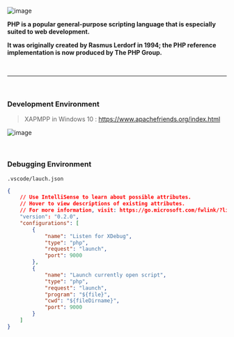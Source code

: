 ![image](https://user-images.githubusercontent.com/41619898/74754326-cb805e80-52b4-11ea-9f7c-ffaa34676bdc.png)

**PHP is a popular general-purpose scripting language that is especially suited to web development.**

**It was originally created by Rasmus Lerdorf in 1994; the PHP reference implementation is now produced by The PHP Group.**

&nbsp;

---

&nbsp;

### Development Environment

> XAPMPP in Windows 10 : https://www.apachefriends.org/index.html

![image](https://user-images.githubusercontent.com/41619898/81622842-0bc32900-942d-11ea-9c39-5a53dfdef2cb.png)

&nbsp;

### Debugging Environment

`.vscode/lauch.json`

```json
{
    // Use IntelliSense to learn about possible attributes.
    // Hover to view descriptions of existing attributes.
    // For more information, visit: https://go.microsoft.com/fwlink/?linkid=830387
    "version": "0.2.0",
    "configurations": [
        {
            "name": "Listen for XDebug",
            "type": "php",
            "request": "launch",
            "port": 9000
        },
        {
            "name": "Launch currently open script",
            "type": "php",
            "request": "launch",
            "program": "${file}",
            "cwd": "${fileDirname}",
            "port": 9000
        }
    ]
}
```